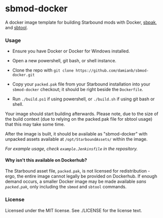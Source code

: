 # sbmod-docker

A docker image template for building Starbound mods with Docker, [sbpak](https://github.com/damianb/sbpak), and [sbtool](https://github.com/damianb/sbtool).

### Usage

* Ensure you have Docker or Docker for Windows installed.

* Open a new powershell, git bash, or shell instance.

* Clone the repo with `git clone https://github.com/damianb/sbmod-docker.git`

* Copy your `packed.pak` file from your Starbound installation into your `sbmod-docker` checkout; it should be right beside the `Dockerfile`.

* Run `./build.ps1` if using powershell, or `./build.sh` if using git bash or shell.

Your image should start building afterwards.  Please note, due to the size of the build context (due to relying on the packed.pak file for sbtool usage) that this may take some time.

After the image is built, it should be available as "sbmod-docker" with unpacked assets available at `/opt/StarboundAssets/` within the image.

*For example usage, check `example.Jenkinsfile` in the repository.*

#### Why isn't this available on Dockerhub?

The Starbound asset file, `packed.pak`, is not licensed for redistribution - ergo, the entire image cannot legally be provided on Dockerhub.
If enough demand occurs, a smaller Docker image may be made available *sans `packed.pak`*, only including the `sbmod` and `sbtool` commands.

### License

Licensed under the MIT license.  See ./LICENSE for the license text.
